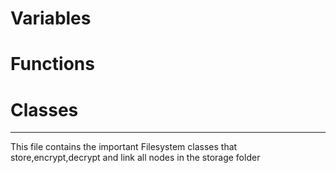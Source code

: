 # Variables


# Functions


# Classes




--------------------------------------

This file contains the important Filesystem classes that store,encrypt,decrypt and link all nodes in the storage folder
